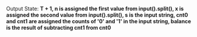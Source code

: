 Output State: **T + 1, n is assigned the first value from input().split(), x is assigned the second value from input().split(), s is the input string, cnt0 and cnt1 are assigned the counts of '0' and '1' in the input string, balance is the result of subtracting cnt1 from cnt0**